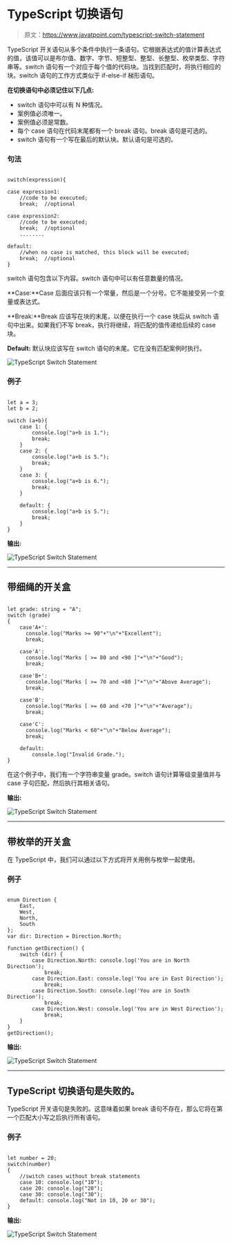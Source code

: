 # TypeScript 切换语句

> 原文：<https://www.javatpoint.com/typescript-switch-statement>

TypeScript 开关语句从多个条件中执行一条语句。它根据表达式的值计算表达式的值，该值可以是布尔值、数字、字节、短整型、整型、长整型、枚举类型、字符串等。switch 语句有一个对应于每个值的代码块。当找到匹配时，将执行相应的块。switch 语句的工作方式类似于 if-else-if 梯形语句。

**在切换语句中必须记住以下几点:**

*   switch 语句中可以有 N 种情况。
*   案例值必须唯一。
*   案例值必须是常数。
*   每个 case 语句在代码末尾都有一个 break 语句。break 语句是可选的。
*   switch 语句有一个写在最后的默认块。默认语句是可选的。

### 句法

```

switch(expression){

case expression1:
    //code to be executed;
    break;  //optional

case expression2:
    //code to be executed;
    break;  //optional
    ........

default:
    //when no case is matched, this block will be executed;
    break;  //optional
}

```

switch 语句包含以下内容。switch 语句中可以有任意数量的情况。

**Case:**Case 后面应该只有一个常量，然后是一个分号。它不能接受另一个变量或表达式。

**Break:**Break 应该写在块的末尾，以便在执行一个 case 块后从 switch 语句中出来。如果我们不写 break，执行将继续，将匹配的值传递给后续的 case 块。

**Default:** 默认块应该写在 switch 语句的末尾。它在没有匹配案例时执行。

![TypeScript Switch Statement](img/f62dec2a4308c2c449eb3d1ff56747a7.png)

### 例子

```

let a = 3;
let b = 2;

switch (a+b){
    case 1: {
        console.log("a+b is 1.");
        break;
    }
    case 2: {
        console.log("a+b is 5.");
        break;
    }
    case 3: {
        console.log("a+b is 6.");
        break;
    }

    default: {
        console.log("a+b is 5.");
        break;
    }
}

```

**输出:**

![TypeScript Switch Statement](img/9d812d590715c9ff1b2f115a21ebd764.png)

* * *

## 带细绳的开关盒

```

let grade: string = "A";
switch (grade)
{ 
    case'A+':
      console.log("Marks >= 90"+"\n"+"Excellent");
      break;

    case'A':
      console.log("Marks [ >= 80 and <90 ]"+"\n"+"Good");
      break;

    case'B+':
      console.log("Marks [ >= 70 and <80 ]"+"\n"+"Above Average");
      break;

    case'B':
      console.log("Marks [ >= 60 and <70 ]"+"\n"+"Average");
      break;

    case'C':
      console.log("Marks < 60"+"\n"+"Below Average");
      break;

    default:
        console.log("Invalid Grade.");
}

```

在这个例子中，我们有一个字符串变量 grade。switch 语句计算等级变量值并与 case 子句匹配，然后执行其相关语句。

**输出:**

![TypeScript Switch Statement](img/93bd8bf60cbecbc0e9dcbe892665a0eb.png)

* * *

## 带枚举的开关盒

在 TypeScript 中，我们可以通过以下方式将开关用例与枚举一起使用。

### 例子

```

enum Direction {
    East,
	West,
	North,
    South    
};
var dir: Direction = Direction.North;

function getDirection() {
    switch (dir) {
        case Direction.North: console.log('You are in North Direction');
            break;
        case Direction.East: console.log('You are in East Direction');
            break;
        case Direction.South: console.log('You are in South Direction');
            break;
        case Direction.West: console.log('You are in West Direction');
            break;
    }
}
getDirection();

```

**输出:**

![TypeScript Switch Statement](img/496970ea2d7e014f99dcdc2ccb72449b.png)

* * *

## TypeScript 切换语句是失败的。

TypeScript 开关语句是失败的。这意味着如果 break 语句不存在，那么它将在第一个匹配大小写之后执行所有语句。

### 例子

```

let number = 20;  
switch(number)
{  
    //switch cases without break statements  
    case 10: console.log("10");  
    case 20: console.log("20");  
    case 30: console.log("30");  
    default: console.log("Not in 10, 20 or 30");
}

```

**输出:**

![TypeScript Switch Statement](img/1aec32bd7e23dab6f13b2b2388dfc0f9.png)